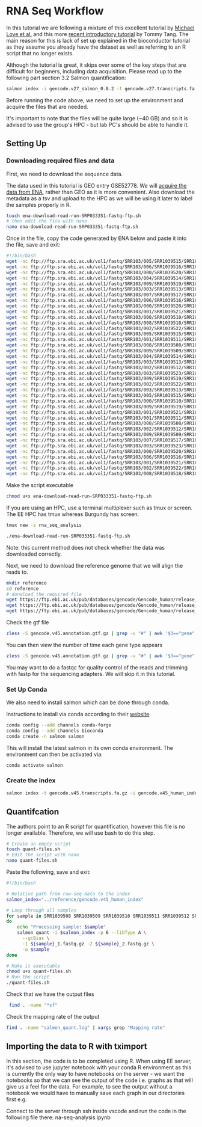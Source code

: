 # RNA Seq Workflow

In this tutorial we are following a mixture of this excellent tutorial by [Michael Love et al.](https://www.bioconductor.org/help/course-materials/2019/CSAMA/materials/labs/lab-03-rnaseq/rnaseqGene_CSAMA2019.html?utm_source=perplexity#experimental-data) and this more [recent introductory tutorial](https://divingintogeneticsandgenomics.com/post/how-to-preprocess-geo-bulk-rnaseq-data-with-salmon/) by Tommy Tang. The main reason for this is lack of set up explained in the bioconductor tutorial as they assume you already have the dataset as well as referring to an R script that no longer exists.

Although the tutorial is great, it skips over some of the key steps that are difficult for beginners, including data acquisition.
Please read up to the following part section 3.2 Salmon quantification:

```bash
salmon index -i gencode.v27_salmon_0.8.2 -t gencode.v27.transcripts.fa.gz
```

Before running the code above, we need to set up the environment and acquire the files that are needed.

It's important to note that the files will be quite large (~40 GB) and so it is advised to use the group's HPC - but lab PC's should be able to handle it.

## Setting Up

### Downloading required files and data

First, we need to download the sequence data.

The data used in this tutorial is GEO entry GSE52778.
We will [acquire the data from ENA](https://www.ebi.ac.uk/ena/browser/view/SRP033351), rather than GEO as it is more convenient. Also download the metadata as a tsv and upload to the HPC as we will be using it later to label the samples properly in R.

```bash
touch ena-download-read-run-SRP033351-fastq-ftp.sh
# then edit the file with nano
nano ena-download-read-run-SRP033351-fastq-ftp.sh
```

Once in the file, copy the code generated by ENA below and paste it into the file, save and exit:

```bash
#!/bin/bash
wget -nc ftp://ftp.sra.ebi.ac.uk/vol1/fastq/SRR103/005/SRR1039515/SRR1039515_1.fastq.gz
wget -nc ftp://ftp.sra.ebi.ac.uk/vol1/fastq/SRR103/006/SRR1039516/SRR1039516_1.fastq.gz
wget -nc ftp://ftp.sra.ebi.ac.uk/vol1/fastq/SRR103/000/SRR1039520/SRR1039520.fastq.gz
wget -nc ftp://ftp.sra.ebi.ac.uk/vol1/fastq/SRR103/004/SRR1039514/SRR1039514_1.fastq.gz
wget -nc ftp://ftp.sra.ebi.ac.uk/vol1/fastq/SRR103/009/SRR1039519/SRR1039519_2.fastq.gz
wget -nc ftp://ftp.sra.ebi.ac.uk/vol1/fastq/SRR103/003/SRR1039513/SRR1039513_1.fastq.gz
wget -nc ftp://ftp.sra.ebi.ac.uk/vol1/fastq/SRR103/007/SRR1039517/SRR1039517_2.fastq.gz
wget -nc ftp://ftp.sra.ebi.ac.uk/vol1/fastq/SRR103/006/SRR1039516/SRR1039516_2.fastq.gz
wget -nc ftp://ftp.sra.ebi.ac.uk/vol1/fastq/SRR103/000/SRR1039520/SRR1039520_1.fastq.gz
wget -nc ftp://ftp.sra.ebi.ac.uk/vol1/fastq/SRR103/001/SRR1039521/SRR1039521_1.fastq.gz
wget -nc ftp://ftp.sra.ebi.ac.uk/vol1/fastq/SRR103/000/SRR1039510/SRR1039510_2.fastq.gz
wget -nc ftp://ftp.sra.ebi.ac.uk/vol1/fastq/SRR103/008/SRR1039518/SRR1039518_2.fastq.gz
wget -nc ftp://ftp.sra.ebi.ac.uk/vol1/fastq/SRR103/002/SRR1039522/SRR1039522_1.fastq.gz
wget -nc ftp://ftp.sra.ebi.ac.uk/vol1/fastq/SRR103/005/SRR1039515/SRR1039515_2.fastq.gz
wget -nc ftp://ftp.sra.ebi.ac.uk/vol1/fastq/SRR103/001/SRR1039511/SRR1039511_2.fastq.gz
wget -nc ftp://ftp.sra.ebi.ac.uk/vol1/fastq/SRR103/008/SRR1039508/SRR1039508_1.fastq.gz
wget -nc ftp://ftp.sra.ebi.ac.uk/vol1/fastq/SRR103/009/SRR1039509/SRR1039509_1.fastq.gz
wget -nc ftp://ftp.sra.ebi.ac.uk/vol1/fastq/SRR103/004/SRR1039514/SRR1039514_2.fastq.gz
wget -nc ftp://ftp.sra.ebi.ac.uk/vol1/fastq/SRR103/003/SRR1039513/SRR1039513_2.fastq.gz
wget -nc ftp://ftp.sra.ebi.ac.uk/vol1/fastq/SRR103/002/SRR1039512/SRR1039512_2.fastq.gz
wget -nc ftp://ftp.sra.ebi.ac.uk/vol1/fastq/SRR103/003/SRR1039523/SRR1039523_1.fastq.gz
wget -nc ftp://ftp.sra.ebi.ac.uk/vol1/fastq/SRR103/009/SRR1039519/SRR1039519.fastq.gz
wget -nc ftp://ftp.sra.ebi.ac.uk/vol1/fastq/SRR103/002/SRR1039522/SRR1039522.fastq.gz
wget -nc ftp://ftp.sra.ebi.ac.uk/vol1/fastq/SRR103/003/SRR1039513/SRR1039513.fastq.gz
wget -nc ftp://ftp.sra.ebi.ac.uk/vol1/fastq/SRR103/005/SRR1039515/SRR1039515.fastq.gz
wget -nc ftp://ftp.sra.ebi.ac.uk/vol1/fastq/SRR103/000/SRR1039510/SRR1039510_1.fastq.gz
wget -nc ftp://ftp.sra.ebi.ac.uk/vol1/fastq/SRR103/009/SRR1039519/SRR1039519_1.fastq.gz
wget -nc ftp://ftp.sra.ebi.ac.uk/vol1/fastq/SRR103/001/SRR1039521/SRR1039521.fastq.gz
wget -nc ftp://ftp.sra.ebi.ac.uk/vol1/fastq/SRR103/001/SRR1039511/SRR1039511_1.fastq.gz
wget -nc ftp://ftp.sra.ebi.ac.uk/vol1/fastq/SRR103/008/SRR1039508/SRR1039508_2.fastq.gz
wget -nc ftp://ftp.sra.ebi.ac.uk/vol1/fastq/SRR103/002/SRR1039512/SRR1039512_1.fastq.gz
wget -nc ftp://ftp.sra.ebi.ac.uk/vol1/fastq/SRR103/009/SRR1039509/SRR1039509_2.fastq.gz
wget -nc ftp://ftp.sra.ebi.ac.uk/vol1/fastq/SRR103/007/SRR1039517/SRR1039517_1.fastq.gz
wget -nc ftp://ftp.sra.ebi.ac.uk/vol1/fastq/SRR103/003/SRR1039523/SRR1039523_2.fastq.gz
wget -nc ftp://ftp.sra.ebi.ac.uk/vol1/fastq/SRR103/000/SRR1039520/SRR1039520_2.fastq.gz
wget -nc ftp://ftp.sra.ebi.ac.uk/vol1/fastq/SRR103/006/SRR1039516/SRR1039516.fastq.gz
wget -nc ftp://ftp.sra.ebi.ac.uk/vol1/fastq/SRR103/001/SRR1039521/SRR1039521_2.fastq.gz
wget -nc ftp://ftp.sra.ebi.ac.uk/vol1/fastq/SRR103/002/SRR1039522/SRR1039522_2.fastq.gz
wget -nc ftp://ftp.sra.ebi.ac.uk/vol1/fastq/SRR103/008/SRR1039518/SRR1039518_1.fastq.gz
```

Make the script executable

```bash
chmod u+x ena-download-read-run-SRP033351-fastq-ftp.sh
```

If you are using an HPC, use a terminal multiplexer such as tmux or screen. The EE HPC has tmux whereas Burgundy has screen.

```bash
tmux new -s rna_seq_analysis
```

```bash
./ena-download-read-run-SRP033351-fastq-ftp.sh
```

Note: this current method does not check whether the data was downloaded correctly.

Next, we need to download the reference genome that we will align the reads to.

```bash
mkdir reference
cd reference
# donwload the required file
wget https://ftp.ebi.ac.uk/pub/databases/gencode/Gencode_human/release_45/gencode.v45.transcripts.fa.gz
wget https://ftp.ebi.ac.uk/pub/databases/gencode/Gencode_human/release_45/gencode.v45.annotation.gtf.gz
wget https://ftp.ebi.ac.uk/pub/databases/gencode/Gencode_human/release_45/gencode.v45.basic.annotation.gtf.gz
```

Check the gtf file

```bash
zless -S gencode.v45.annotation.gtf.gz | grep -v "#" | awk '$3=="gene"' | cut -f9 | head -3
```

You can then view the number of time each gene type appears

```bash
zless -S gencode.v45.annotation.gtf.gz | grep -v "#" | awk '$3=="gene"' | cut -f9 | cut -f2 -d ";" | sort | uniq -c | sort -k1,1nr
```

You may want to do a fastqc for quality control of the reads and trimming with fastp for the sequencing adapters. We will skip it in this tutorial.

### Set Up Conda

We also need to install salmon which can be done through conda.

Instructions to install via conda according to their [website](https://combine-lab.github.io/salmon/getting_started/#obtaining-salmon)

```bash
conda config --add channels conda-forge
conda config --add channels bioconda
conda create -n salmon salmon
```

This will install the latest salmon in its own conda environment. The environment can then be activated via:

```bash
conda activate salmon
```

### Create the index

```bash
salmon index -t gencode.v45.transcripts.fa.gz -i gencode.v45_human_index -k 31 --gencode
```

## Quantifcation

The authors point to an R script for quantification, however this file is no longer available. Therefore, we will use bash to do this step.

```bash
# Create an empty script
touch quant-files.sh
# Edit the script with nano
nano quant-files.sh
```

Paste the following, save and exit:

```bash
#!/bin/bash

# Relative path from raw-seq-data to the index
salmon_index="../reference/gencode.v45_human_index"

# Loop through all samples
for sample in SRR1039508 SRR1039509 SRR1039510 SRR1039511 SRR1039512 SRR1039513 SRR1039514 SRR1039515 SRR1039516 SRR1039517 SRR1039518 SRR1039519 SRR1039520 SRR1039521 SRR1039522 SRR1039523
do
    echo "Processing sample: $sample"
    salmon quant -i $salmon_index -p 6 --libType A \
      --gcBias \
      -1 ${sample}_1.fastq.gz -2 ${sample}_2.fastq.gz \
      -o $sample
done
```

```bash
# Make it executable
chmod u+x quant-files.sh
# Run the script
./quant-files.sh
```

Check that we have the output files

```bash
 find . -name "*sf"
 ```

Check the mapping rate of the output

 ```bash
find . -name "salmon_quant.log" | xargs grep "Mapping rate"
 ```


## Importing the data to R with tximport

In this section, the code is to be completed using R. When using EE server, it's advised to use jupyter notebook with your conda R environment as this is currently the only way to have notebooks on the server - we want the notebooks so that we can see the output of the code i.e. graphs as that will give us a feel for the data. For example, to see the output without a notebook we would have to manually save each graph in our directories first e.g.

Connect to the server through ssh inside vscode and run the code in the following file there:
na-seq-analysis.ipynb
